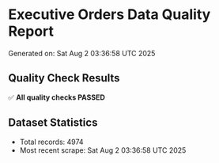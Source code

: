 # Executive Orders Data Quality Report
Generated on: Sat Aug  2 03:36:58 UTC 2025

## Quality Check Results
✅ **All quality checks PASSED**

## Dataset Statistics
- Total records: 4974
- Most recent scrape: Sat Aug  2 03:36:58 UTC 2025

